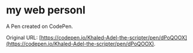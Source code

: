# my web personl

A Pen created on CodePen.

Original URL: [https://codepen.io/Khaled-Adel-the-scripter/pen/dPoQOOX](https://codepen.io/Khaled-Adel-the-scripter/pen/dPoQOOX).

